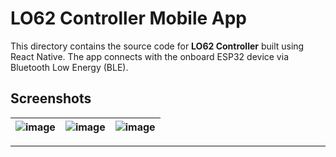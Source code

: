 # LO62 Controller Mobile App

This directory contains the source code for **LO62 Controller** built using React Native. The app connects with the onboard ESP32 device via Bluetooth Low Energy (BLE).

## Screenshots

| ![image](https://github.com/user-attachments/assets/334430ae-b941-4f3c-90a9-9dcd9fbcfdbc) | ![image](https://github.com/user-attachments/assets/11c98f98-fa87-4e75-abc3-74a14ad36737) | ![image](https://github.com/user-attachments/assets/c6a38374-fbf7-44cf-9013-0dd095631e7f) |
|-------------------------------------------------------------------------------------------|-------------------------------------------------------------------------------------------|-------------------------------------------------------------------------------------------|

---


